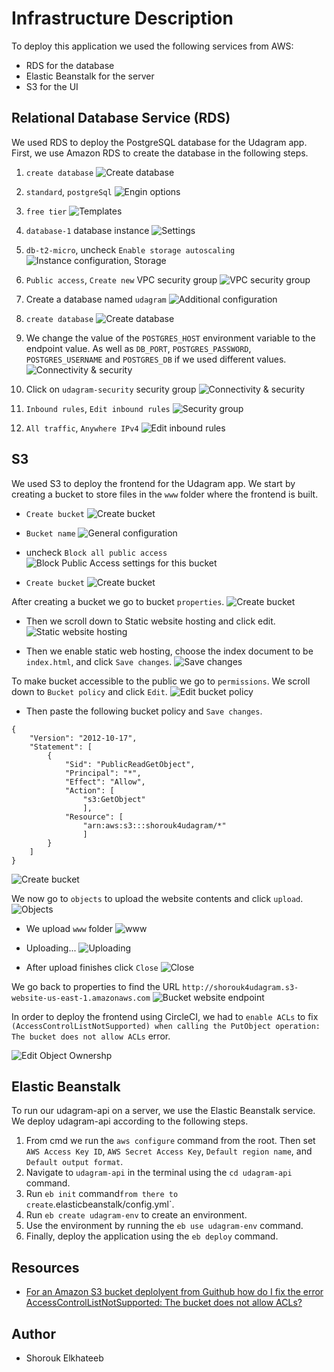 # Infrastructure Description

To deploy this application we used the following services from AWS:
- RDS for the database
- Elastic Beanstalk for the server
- S3 for the UI

## Relational Database Service (RDS)
We used RDS to deploy the PostgreSQL database for the Udagram app. First, we use Amazon RDS to create the database in the following steps.
1. `create database`
 ![Create database](/docs/screenshots/RDS/RDS1.png)

2. `standard`, `postgreSql`
![Engin options](/docs/screenshots/RDS/RDS2.png)

3. `free tier`
![Templates](/docs/screenshots/RDS/RDS3.png)

4. `database-1` database instance
![Settings](/docs/screenshots/RDS/RDS4.png)

5. `db-t2-micro`, uncheck `Enable storage autoscaling`
![Instance configuration, Storage](/docs/screenshots/RDS/RDS5.png)

6. `Public access`, `Create new` VPC security group
![VPC security group](/docs/screenshots/RDS/RDS6.png)

7. Create a database named `udagram`
![Additional configuration](/docs/screenshots/RDS/RDS7.png)

8. `create database`
![Create database](/docs/screenshots/RDS/RDS8.png)

9. We change the value of the `POSTGRES_HOST` environment variable to the endpoint value. As well as `DB_PORT`, `POSTGRES_PASSWORD`, `POSTGRES_USERNAME` and `POSTGRES_DB` if we used different values. 
![Connectivity & security](/docs/screenshots/RDS/RDS9.png)

10. Click on `udagram-security` security group
![Connectivity & security](/docs/screenshots/RDS/RDS10.png)

11. `Inbound rules`, `Edit inbound rules`
![Security group](/docs/screenshots/RDS/RDS11.png)

12. `All traffic`, `Anywhere IPv4`
![Edit inbound rules](/docs/screenshots/RDS/RDS12.png)

## S3
We used S3 to deploy the frontend for the Udagram app. We start by creating a bucket to store files in the `www` folder where the frontend is built.

- `Create bucket`
![Create bucket](/docs/screenshots/S3/bucket_create1.png)

- `Bucket name`
![General configuration](/docs/screenshots/S3/bucket_create2.png)

- uncheck `Block all public access`
![Block Public Access settings for this bucket](/docs/screenshots/S3/bucket_create3.png)

- `Create bucket`
![Create bucket](/docs/screenshots/S3/bucket_create4.png)

After creating a bucket we go to bucket `properties`.
![Create bucket](/docs/screenshots/S3/bucket_properties1.jpg)

- Then we scroll down to Static website hosting and click edit.
![Static website hosting](/docs/screenshots/S3/bucket_properties2.jpg)

- Then we enable static web hosting, choose the index document to be `index.html`, and click `Save changes`.
![Save changes](/docs/screenshots/S3/bucket_properties3.jpg)

To make bucket accessible to the public we go to `permissions`. We scroll down to `Bucket policy` and click `Edit`.
![Edit bucket policy](/docs/screenshots/S3/bucket_permissions1.jpg)

- Then paste the following bucket policy and `Save changes`.
```
{
	"Version": "2012-10-17",
	"Statement": [
		{
			"Sid": "PublicReadGetObject",
			"Principal": "*",
			"Effect": "Allow",
			"Action": [
			    "s3:GetObject"
			    ],
			"Resource": [
			    "arn:aws:s3:::shorouk4udagram/*"
			    ]
		}
	]
}
```
![Create bucket](/docs/screenshots/S3/bucket_permissions2.jpg)

We now go to `objects` to upload the website contents and click `upload`.
![Objects](/docs/screenshots/S3/bucket_upload1.jpg)

- We upload `www` folder
![www](/docs/screenshots/S3/bucket_upload3.jpg)

- Uploading...
![Uploading](/docs/screenshots/S3/bucket_upload4.jpg)

- After upload finishes click `Close`
![Close](/docs/screenshots/S3/bucket_upload5.jpg)

We go back to properties to find the URL `http://shorouk4udagram.s3-website-us-east-1.amazonaws.com`
![Bucket website endpoint](/docs/screenshots/S3/bucket_properties4.jpg)

In order to deploy the frontend using CircleCI, we had to `enable ACLs` to fix `(AccessControlListNotSupported) when calling the PutObject operation: The bucket does not allow ACLs` error.

![Edit Object Ownershp](/docs/screenshots/S3/bucket_permissions4.jpg)


## Elastic Beanstalk
To run our udagram-api on a server, we use the Elastic Beanstalk service. We deploy udagram-api according to the following steps.
1. From cmd we run the `aws configure` command from the root. Then set `AWS Access Key ID`, `AWS Secret Access Key`, `Default region name`, and `Default output format`.
2. Navigate to `udagram-api` in the terminal using the `cd udagram-api` command.
3. Run `eb init` command` from there to create `.elasticbeanstalk/config.yml`.
4. Run `eb create udagram-env` to create an environment.
5. Use the environment by running the `eb use udagram-env` command.
6. Finally, deploy the application using the `eb deploy` command.

## Resources
- [For an Amazon S3 bucket deplolyent from Guithub how do I fix the error AccessControlListNotSupported: The bucket does not allow ACLs?](https://stackoverflow.com/questions/70333681/for-an-amazon-s3-bucket-deplolyent-from-guithub-how-do-i-fix-the-error-accesscon)

## Author
- Shorouk Elkhateeb
